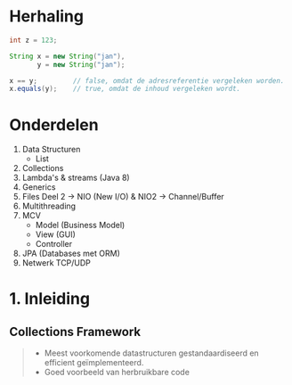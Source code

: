 <!--
title: OO Programmeren III
-->

# Herhaling

```java
int z = 123;

String x = new String("jan"),
       y = new String("jan");

x == y;         // false, omdat de adresreferentie vergeleken worden.
x.equals(y);    // true, omdat de inhoud vergeleken wordt.
```

# Onderdelen

1. Data Structuren
    - List
2. Collections
3. Lambda's & streams (Java 8)
4. Generics
5. Files Deel 2 -> NIO (New I/O) & NIO2 -> Channel/Buffer
6. Multithreading
7. MCV
    - Model (Business Model)
    - View (GUI)
    - Controller
8. JPA (Databases met ORM)
9. Netwerk TCP/UDP

# 1. Inleiding

## Collections Framework

> - Meest voorkomende datastructuren gestandaardiseerd en efficient geïmplementeerd.
> - Goed voorbeeld van herbruikbare code
